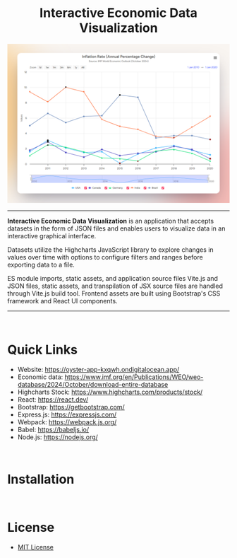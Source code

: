 <h1 align="center">
    Interactive Economic Data Visualization
</h1>

<div align="center">
    <img src="./source/images/applicationPreview.png" width="600px">
</div>

***

**Interactive Economic Data Visualization** is an application that accepts datasets in the form of JSON files and enables users to visualize data in an interactive graphical interface.

Datasets utilize the Highcharts JavaScript library to explore changes in values over time with options to configure filters and ranges before exporting data to a file.

ES module imports, static assets, and application source files Vite.js and JSON files, static assets, and transpilation of JSX source files are handled through Vite.js build tool. Frontend assets are built using Bootstrap's CSS framework and React UI components.

***

&nbsp;

# Quick Links

- Website: https://oyster-app-kxqwh.ondigitalocean.app/
- Economic data: https://www.imf.org/en/Publications/WEO/weo-database/2024/October/download-entire-database
- Highcharts Stock: https://www.highcharts.com/products/stock/
- React: https://react.dev/
- Bootstrap: https://getbootstrap.com/ 
- Express.js: https://expressjs.com/
- Webpack: https://webpack.js.org/
- Babel: https://babeljs.io/
- Node.js: https://nodejs.org/

&nbsp;

# Installation

&nbsp;

# License
- [MIT License](https://github.com/wgbcamp/economic-data-visualization/blob/main/LICENSE)
